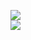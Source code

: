 [![](https://img.shields.io/badge/Made%20With-Github%20Spray-lightgrey.svg?style=for-the-badge&logo=github)](https://github.com/Annihil/github-spray#21658)  
[![](https://i.imgur.com/2DrTn0Z.gif)](https://github.com/Annihil/github-spray)